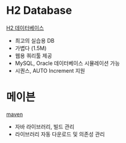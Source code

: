 # H2 Database

[H2 데이터베이스](http://www.h2database.com)

- 최고의 실습용 DB
- 가볍다 (1.5M)
- 웹용 쿼리툴 제공
- MySQL, Oracle 데이터베이스 시뮬레이션 가능
- 시퀀스, AUTO Increment 지원

# 메이븐
[maven](http://maven.apache.org)

- 자바 라이브러리, 빌드 관리
- 라이브러리 자동 다운로드 및 의존성 관리
